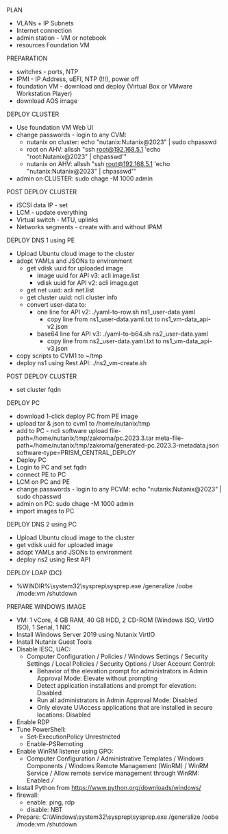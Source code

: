 PLAN
  - VLANs + IP Subnets
  - Internet connection
  - admin station - VM or notebook
  - resources Foundation VM

 PREPARATION
  - switches - ports, NTP
  - IPMI - IP Address, uEFI, NTP (!!!), power off
  - foundation VM - download and deploy (Virtual Box or VMware Workstation Player)
  - download AOS image

DEPLOY CLUSTER
  - Use foundation VM Web UI
  - change passwords - login to any CVM:
    - nutanix on cluster:  echo "nutanix:Nutanix@2023" | sudo chpasswd
    - root on AHV:         allssh "ssh root@192.168.5.1 'echo \"root:Nutanix@2023\" | chpasswd'"
    - nutanix on AHV:      allssh "ssh root@192.168.5.1 'echo \"nutanix:Nutanix@2023\" | chpasswd'"
  - admin on CLUSTER:    sudo chage -M 1000 admin

POST DEPLOY CLUSTER
  - iSCSI data IP - set
  - LCM - update everything
  - Virtual switch - MTU, uplinks
  - Networks segments - create with and without IPAM

DEPLOY DNS 1 using PE
  - Upload Ubuntu cloud image to the cluster
  - adopt YAMLs and JSONs to environment
    - get vdisk uuid for uploaded image
      - image uuid for API v3: acli image.list
      - vdisk uuid for API v2: acli image.get <image uuid>
    - get net uuid: acli net.list
    - get cluster uuid: ncli cluster info
    - convert user-data to:
      - one line    for API v2: ./yaml-to-row.sh ns1_user-data.yaml
        - copy line from ns1_user-data.yaml.txt to ns1_vm-data_api-v2.json
      - base64 line for API v3: ./yaml-to-b64.sh ns2_user-data.yaml
        - copy line from ns2_user-data.yaml.txt to ns1_vm-data_api-v3.json
  - copy scripts to CVM1 to ~/tmp
  - deploy ns1 using Rest API: ./ns2_vm-create.sh

POST DEPLOY CLUSTER
  - set cluster fqdn

DEPLOY PC
  - download 1-click deploy PC from PE image
  - upload tar & json to cvm1 to /home/nutanix/tmp
  - add to PC -  ncli software upload file-path=/home/nutanix/tmp/zakroma/pc.2023.3.tar meta-file-path=/home/nutanix/tmp/zakroma/generated-pc.2023.3-metadata.json  software-type=PRISM_CENTRAL_DEPLOY
  - Deploy PC
  - Login to PC and set fqdn
  - connect PE to PC
  - LCM on PC and PE
  - change passwords - login to any PCVM: echo "nutanix:Nutanix@2023" | sudo chpasswd
  - admin on PC: sudo chage -M 1000 admin
  - import images to PC


DEPLOY DNS 2 using PC
  - Upload Ubuntu cloud image to the cluster
  - get vdisk uuid for uploaded image
  - adopt YAMLs and JSONs to environment
  - deploy ns2 using Rest API

DEPLOY LDAP (DC)
  - %WINDIR%\system32\sysprep\sysprep.exe /generalize /oobe /mode:vm /shutdown
 

PREPARE WINDOWS IMAGE
  - VM: 1 vCore, 4 GB RAM, 40 GB HDD, 2 CD-ROM (Windows ISO, VirtIO ISO), 1 Serial, 1 NIC
  - Install Windows Server 2019 using Nutanix VirtIO
  - Install Nutanix Guest Tools
  - Disable IESC, UAC:
    - Computer Configuration / Policies / Windows Settings / Security Settings / Local Policies / Security Options / User Account Control:
      - Behavior of the elevation prompt for administrators in Admin Approval Mode: Elevate without prompting
      - Detect application installations and prompt for elevation: Disabled
      - Run all administrators in Admin Approval Mode: Disabled
      - Only elevate UIAccess applications that are installed in secure locations: Disabled
  - Enable RDP
  - Tune PowerShell:
    - Set-ExecutionPolicy Unrestricted
    - Enable-PSRemoting
  - Enable WinRM listener using GPO:
    - Computer Configuration / Administrative Templates / Windows Components / Windows Remote Management (WinRM) / WinRM Service / Allow remote service management through WinRM: Enabled */*
  - Install Python from https://www.python.org/downloads/windows/
  - firewall:
    - enable: ping, rdp
    - disable: NBT 
  - Prepare: C:\Windows\system32\sysprep\sysprep.exe /generalize /oobe /mode:vm /shutdown
 